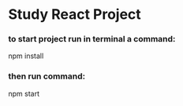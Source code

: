 #  Study React Project  
###  to start project run in terminal a command:  
npm install  
###  then run command:  
npm start  
